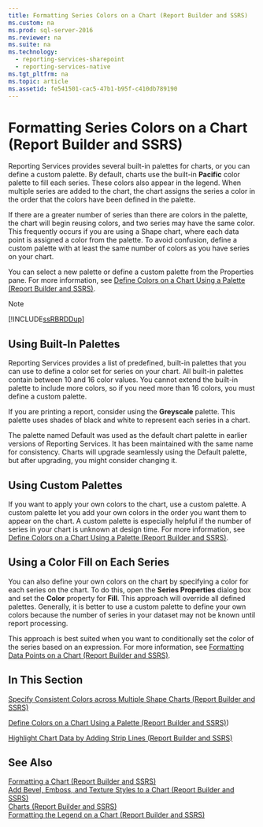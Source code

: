 ```yaml
---
title: Formatting Series Colors on a Chart (Report Builder and SSRS)
ms.custom: na
ms.prod: sql-server-2016
ms.reviewer: na
ms.suite: na
ms.technology: 
  - reporting-services-sharepoint
  - reporting-services-native
ms.tgt_pltfrm: na
ms.topic: article
ms.assetid: fe541501-cac5-47b1-b95f-c410db789190
---
```

# Formatting Series Colors on a Chart (Report Builder and SSRS)
  Reporting Services provides several built-in palettes for charts, or you can define a custom palette. By default, charts use the built-in **Pacific** color palette to fill each series. These colors also appear in the legend. When multiple series are added to the chart, the chart assigns the series a color in the order that the colors have been defined in the palette.  
  
 If there are a greater number of series than there are colors in the palette, the chart will begin reusing colors, and two series may have the same color. This frequently occurs if you are using a Shape chart, where each data point is assigned a color from the palette. To avoid confusion, define a custom palette with at least the same number of colors as you have series on your chart.  
  
 You can select a new palette or define a custom palette from the Properties pane. For more information, see [Define Colors on a Chart Using a Palette &#40;Report Builder and SSRS&#41;](../../Topics/TopicNameContainA/Define-Colors-on-a-Chart-Using-a-Palette--Report-Builder-and-SSRS-.md).  
  
> [!NOTE]  
>  [!INCLUDE[ssRBRDDup](../../Topics/TopicNameContainA/includes/ssRBRDDup_md.md)]  
  
## Using Built-In Palettes  
 Reporting Services provides a list of predefined, built-in palettes that you can use to define a color set for series on your chart. All built-in palettes contain between 10 and 16 color values. You cannot extend the built-in palette to include more colors, so if you need more than 16 colors, you must define a custom palette.  
  
 If you are printing a report, consider using the **Greyscale** palette. This palette uses shades of black and white to represent each series in a chart.  
  
 The palette named Default was used as the default chart palette in earlier versions of Reporting Services. It has been maintained with the same name for consistency. Charts will upgrade seamlessly using the Default palette, but after upgrading, you might consider changing it.  
  
## Using Custom Palettes  
 If you want to apply your own colors to the chart, use a custom palette. A custom palette let you add your own colors in the order you want them to appear on the chart. A custom palette is especially helpful if the number of series in your chart is unknown at design time. For more information, see [Define Colors on a Chart Using a Palette &#40;Report Builder and SSRS&#41;](../../Topics/TopicNameContainA/Define-Colors-on-a-Chart-Using-a-Palette--Report-Builder-and-SSRS-.md).  
  
## Using a Color Fill on Each Series  
 You can also define your own colors on the chart by specifying a color for each series on the chart. To do this, open the **Series Properties** dialog box and set the **Color** property for **Fill**. This approach will override all defined palettes. Generally, it is better to use a custom palette to define your own colors because the number of series in your dataset may not be known until report processing.  
  
 This approach is best suited when you want to conditionally set the color of the series based on an expression.  For more information, see [Formatting Data Points on a Chart &#40;Report Builder and SSRS&#41;](../../Topics/TopicNameContainA/Formatting-Data-Points-on-a-Chart--Report-Builder-and-SSRS-.md).  
  
## In This Section  
 [Specify Consistent Colors across Multiple Shape Charts &#40;Report Builder and SSRS&#41;](../../Topics/TopicNameNotContainA/Specify-Consistent-Colors-across-Multiple-Shape-Charts--Report-Builder-and-SSRS-.md)  
  
 [Define Colors on a Chart Using a Palette &#40;Report Builder and SSRS&#41;](../../Topics/TopicNameContainA/Define-Colors-on-a-Chart-Using-a-Palette--Report-Builder-and-SSRS-.md))  
  
 [Highlight Chart Data by Adding Strip Lines &#40;Report Builder and SSRS&#41;](../../Topics/TopicNameNotContainA/Highlight-Chart-Data-by-Adding-Strip-Lines--Report-Builder-and-SSRS-.md)  
  
## See Also  
 [Formatting a Chart &#40;Report Builder and SSRS&#41;](../../Topics/TopicNameContainA/Formatting-a-Chart--Report-Builder-and-SSRS-.md)   
 [Add Bevel, Emboss, and Texture Styles to a Chart &#40;Report Builder and SSRS&#41;](../../Topics/TopicNameContainA/Add-Bevel--Emboss--and-Texture-Styles-to-a-Chart--Report-Builder-and-SSRS-.md)   
 [Charts &#40;Report Builder and SSRS&#41;](../../Topics/TopicNameNotContainA/Charts--Report-Builder-and-SSRS-.md)   
 [Formatting the Legend on a Chart &#40;Report Builder and SSRS&#41;](../../Topics/TopicNameContainA/Formatting-the-Legend-on-a-Chart--Report-Builder-and-SSRS-.md)  
  
  